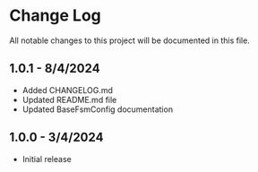 # Change Log
All notable changes to this project will be documented in this file.

## 1.0.1 - 8/4/2024
* Added CHANGELOG.md
* Updated README.md file
* Updated BaseFsmConfig documentation

## 1.0.0 - 3/4/2024
* Initial release 

